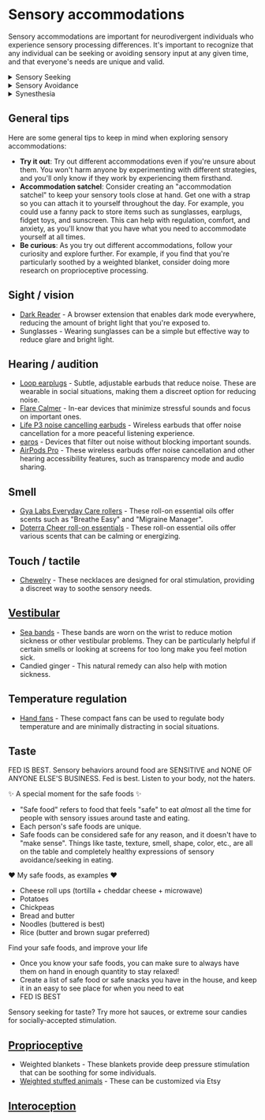 # Sensory accommodations

Sensory accommodations are important for neurodivergent individuals who experience sensory processing differences. It's important to recognize that any individual can be seeking or avoiding sensory input at any given time, and that everyone's needs are unique and valid.

<details>
<summary>Sensory Seeking</summary>
<br>
Sensory seeking behavior helps us address understimulation. Sensory seeking is a way for us to find the amount of stimulation we need to regulate our systems properly. If you seek out strong flavors or dynamic textures, you may be sensory seeking to address an understimulated nervous system.
</details>

<details>
<summary>Sensory Avoidance</summary>
<br>
Sensory avoidance protects us from overstimulation. Overstimulation can com or feel overwhelmed or uncomfortable with certain textures, tastes, or smells. It is important to approach these experiences from the perspective of individuals who have personal experience with them, rather than imposing external judgments. Accommodations for sensory avoidance may include things like noise-cancelling headphones or sunglasses.
</details>
<details>
<summary>Synesthesia</summary>
<br>
Synesthesia involves your perception of sensory information. Sometimes different accommodations, such as using sea-sickness remedies for smells or incorporating pleasant smells to combat motion sickness, can provide unexpected comfort.
</details>

## General tips

Here are some general tips to keep in mind when exploring sensory accommodations:

- **Try it out**: Try out different accommodations even if you're unsure about them. You won't harm anyone by experimenting with different strategies, and you'll only know if they work by experiencing them firsthand.
- **Accommodation satchel**: Consider creating an "accommodation satchel" to keep your sensory tools close at hand. Get one with a strap so you can attach it to yourself throughout the day. For example, you could use a fanny pack to store items such as sunglasses, earplugs, fidget toys, and sunscreen. This can help with regulation, comfort, and anxiety, as you'll know that you have what you need to accommodate yourself at all times. 
- **Be curious**: As you try out different accommodations, follow your curiosity and explore further. For example, if you find that you're particularly soothed by a weighted blanket, consider doing more research on proprioceptive processing.

## Sight / vision

- [Dark Reader](https://darkreader.org/) - A browser extension that enables dark mode everywhere, reducing the amount of bright light that you're exposed to.
- Sunglasses - Wearing sunglasses can be a simple but effective way to reduce glare and bright light.

## Hearing / audition

- [Loop earplugs](https://www.loopearplugs.com/) - Subtle, adjustable earbuds that reduce noise. These are wearable in social situations, making them a discreet option for reducing noise.
- [Flare Calmer](https://www.flareaudio.com/products/calmer) - In-ear devices that minimize stressful sounds and focus on important ones.
- [Life P3 noise cancelling earbuds](https://uk.soundcore.com/collections/true-wireless/products/a3939011) - Wireless earbuds that offer noise cancellation for a more peaceful listening experience.
- [earos](https://earos.com/) - Devices that filter out noise without blocking important sounds.
- [AirPods Pro](https://www.apple.com/airpods-pro/) - These wireless earbuds offer noise cancellation and other hearing accessibility features, such as transparency mode and audio sharing.

## Smell

- [Gya Labs Everyday Care rollers](https://gyalabs.com/collections/everyday-care) - These roll-on essential oils offer scents such as "Breathe Easy" and "Migraine Manager".
- [Doterra Cheer roll-on essentials](https://www.doterra.com/DE/en_DE/pl/roll-on-essentials) - These roll-on essential oils offer various scents that can be calming or energizing.

## Touch / tactile

- [Chewelry](https://www.arktherapeutic.com/chewelry/) - These necklaces are designed for oral stimulation, providing a discreet way to soothe sensory needs.

## [Vestibular](https://sensoryprocessinghub.humber.nhs.uk/sense-vestibular-system/)

- [Sea bands](https://www.sea-band.com/) - These bands are worn on the wrist to reduce motion sickness or other vestibular problems. They can be particularly helpful if certain smells or looking at screens for too long make you feel motion sick.
- Candied ginger - This natural remedy can also help with motion sickness.

## Temperature regulation

- [Hand fans](https://www.etsy.com/market/cork_hand_fan) - These compact fans can be used to regulate body temperature and are minimally distracting in social situations.

## Taste

FED IS BEST. Sensory behaviors around food are SENSITIVE and NONE OF ANYONE ELSE'S BUSINESS. Fed is best. Listen to your body, not the haters.

:sparkles: A special moment for the safe foods :sparkles:
- "Safe food" refers to food that feels "safe" to eat _almost_ all the time for people with sensory issues around taste and eating.
- Each person's safe foods are unique. 
- Safe foods can be considered safe for any reason, and it doesn't have to "make sense". Things like taste, texture, smell, shape, color, etc., are all on the table and completely healthy expressions of sensory avoidance/seeking in eating.

:heart: My safe foods, as examples :heart:
  - Cheese roll ups (tortilla + cheddar cheese + microwave)
  - Potatoes
  - Chickpeas
  - Bread and butter
  - Noodles (buttered is best)
  - Rice (butter and brown sugar preferred) 

Find your safe foods, and improve your life
- Once you know your safe foods, you can make sure to always have them on hand in enough quantity to stay relaxed! 
- Create a list of safe food or safe snacks you have in the house, and keep it in an easy to see place for when you need to eat
- FED IS BEST

Sensory seeking for taste? Try more hot sauces, or extreme sour candies for socially-accepted stimulation.

## [Proprioceptive](https://sensoryprocessinghub.humber.nhs.uk/sense-proprioception/)

- Weighted blankets - These blankets provide deep pressure stimulation that can be soothing for some individuals.
- [Weighted stuffed animals](https://www.etsy.com/listing/724807387/take-alongs-small-weighted-animals?fbclid=IwAR2gbyhhsXlcCeH0FWONEgmgbzij2i-FQQ7_bOTDB8HqcUSnLdoF-DCAhm4) - These can be customized via Etsy

## [Interoception](https://sensoryprocessinghub.humber.nhs.uk/sense-interoception/)
